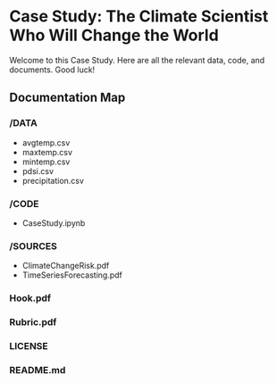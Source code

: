 # Case Study: The Climate Scientist Who Will Change the World

Welcome to this Case Study. Here are all the relevant data, code, and documents. Good luck!

## Documentation Map

### /DATA

+ avgtemp.csv
+ maxtemp.csv
+ mintemp.csv
+ pdsi.csv
+ precipitation.csv

### /CODE

+ CaseStudy.ipynb

### /SOURCES

+ ClimateChangeRisk.pdf
+ TimeSeriesForecasting.pdf

### Hook.pdf

### Rubric.pdf

### LICENSE

### README.md
